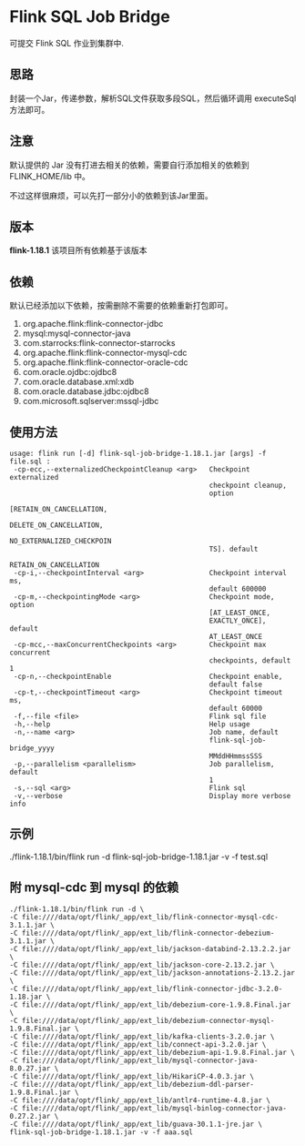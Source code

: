 # Flink SQL Job Bridge
可提交 Flink SQL 作业到集群中.

## 思路
封装一个Jar，传递参数，解析SQL文件获取多段SQL，然后循环调用 executeSql 方法即可。

## 注意
默认提供的 Jar 没有打进去相关的依赖，需要自行添加相关的依赖到 FLINK_HOME/lib 中。

不过这样很麻烦，可以先打一部分小的依赖到该Jar里面。

## 版本
**flink-1.18.1** 该项目所有依赖基于该版本

## 依赖
默认已经添加以下依赖，按需删除不需要的依赖重新打包即可。
1. org.apache.flink:flink-connector-jdbc
2. mysql:mysql-connector-java
3. com.starrocks:flink-connector-starrocks
4. org.apache.flink:flink-connector-mysql-cdc
5. org.apache.flink:flink-connector-oracle-cdc
6. com.oracle.ojdbc:ojdbc8
7. com.oracle.database.xml:xdb
8. com.oracle.database.jdbc:ojdbc8
9. com.microsoft.sqlserver:mssql-jdbc

## 使用方法
```shell
usage: flink run [-d] flink-sql-job-bridge-1.18.1.jar [args] -f file.sql :
 -cp-ecc,--externalizedCheckpointCleanup <arg>   Checkpoint externalized
                                                 checkpoint cleanup,
                                                 option
                                                 [RETAIN_ON_CANCELLATION,
                                                 DELETE_ON_CANCELLATION,
                                                 NO_EXTERNALIZED_CHECKPOIN
                                                 TS]. default
                                                 RETAIN_ON_CANCELLATION
 -cp-i,--checkpointInterval <arg>                Checkpoint interval ms,
                                                 default 600000
 -cp-m,--checkpointingMode <arg>                 Checkpoint mode, option
                                                 [AT_LEAST_ONCE,
                                                 EXACTLY_ONCE], default
                                                 AT_LEAST_ONCE
 -cp-mcc,--maxConcurrentCheckpoints <arg>        Checkpoint max concurrent
                                                 checkpoints, default 1
 -cp-n,--checkpointEnable                        Checkpoint enable,
                                                 default false
 -cp-t,--checkpointTimeout <arg>                 Checkpoint timeout ms,
                                                 default 60000
 -f,--file <file>                                Flink sql file
 -h,--help                                       Help usage
 -n,--name <arg>                                 Job name, default
                                                 flink-sql-job-bridge_yyyy
                                                 MMddHHmmssSSS
 -p,--parallelism <parallelism>                  Job parallelism, default
                                                 1
 -s,--sql <arg>                                  Flink sql
 -v,--verbose                                    Display more verbose info
```

## 示例
./flink-1.18.1/bin/flink run -d flink-sql-job-bridge-1.18.1.jar -v -f test.sql

## 附 mysql-cdc 到 mysql 的依赖
```shell
./flink-1.18.1/bin/flink run -d \
-C file:////data/opt/flink/_app/ext_lib/flink-connector-mysql-cdc-3.1.1.jar \
-C file:////data/opt/flink/_app/ext_lib/flink-connector-debezium-3.1.1.jar \
-C file:////data/opt/flink/_app/ext_lib/jackson-databind-2.13.2.2.jar \
-C file:////data/opt/flink/_app/ext_lib/jackson-core-2.13.2.jar \
-C file:////data/opt/flink/_app/ext_lib/jackson-annotations-2.13.2.jar \
-C file:////data/opt/flink/_app/ext_lib/flink-connector-jdbc-3.2.0-1.18.jar \
-C file:////data/opt/flink/_app/ext_lib/debezium-core-1.9.8.Final.jar \
-C file:////data/opt/flink/_app/ext_lib/debezium-connector-mysql-1.9.8.Final.jar \
-C file:////data/opt/flink/_app/ext_lib/kafka-clients-3.2.0.jar \
-C file:////data/opt/flink/_app/ext_lib/connect-api-3.2.0.jar \
-C file:////data/opt/flink/_app/ext_lib/debezium-api-1.9.8.Final.jar \
-C file:////data/opt/flink/_app/ext_lib/mysql-connector-java-8.0.27.jar \
-C file:////data/opt/flink/_app/ext_lib/HikariCP-4.0.3.jar \
-C file:////data/opt/flink/_app/ext_lib/debezium-ddl-parser-1.9.8.Final.jar \
-C file:////data/opt/flink/_app/ext_lib/antlr4-runtime-4.8.jar \
-C file:////data/opt/flink/_app/ext_lib/mysql-binlog-connector-java-0.27.2.jar \
-C file:////data/opt/flink/_app/ext_lib/guava-30.1.1-jre.jar \
flink-sql-job-bridge-1.18.1.jar -v -f aaa.sql
```